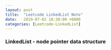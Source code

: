 ```yaml
---
layout: post
title:  "Leetcode LinkedList Note"
date:   2019-07-02 18:30:00 +0800
categories: [Leetcode-LinkedList]
---
```

### LinkedList - node pointer data structure